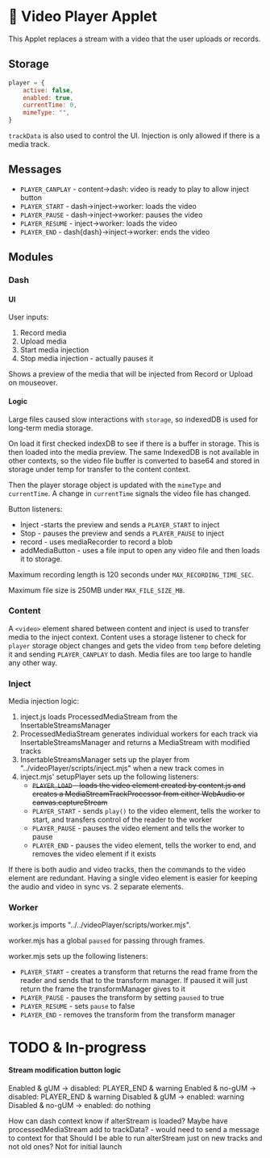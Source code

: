 # 🎥‍ Video Player Applet

This Applet replaces a stream with a video that the user uploads or records.

## Storage
```javascript
player = {
    active: false,
    enabled: true,
    currentTime: 0,
    mimeType: "",
}
```

`trackData` is also used to control the UI. Injection is only allowed if there is a media track.


## Messages

- `PLAYER_CANPLAY` - content->dash: video is ready to play to allow inject button
- `PLAYER_START` - dash->inject->worker: loads the video
- `PLAYER_PAUSE` - dash->inject->worker: pauses the video
- `PLAYER_RESUME` - inject->worker: loads the video
- `PLAYER_END` - dash{dash}->inject->worker: ends the video

## Modules
### Dash

#### UI
User inputs:
1. Record media
2. Upload media
3. Start media injection
4. Stop media injection - actually pauses it

Shows a preview of the media that will be injected from Record or Upload on mouseover.


#### Logic 

Large files caused slow interactions with `storage`, so indexedDB is used for long-term media storage.

On load it first checked indexDB to see if there is a buffer in storage. This is then loaded into the media preview.
The same IndexedDB is not available in other contexts, so the video file buffer is converted to base64 
and stored in storage under temp for transfer to the content context.

Then the player storage object is updated with the `mimeType` and `currentTime`.
A change in `currentTime` signals the video file has changed. 

Button listeners:
* Inject -starts the preview and sends a `PLAYER_START` to inject
* Stop - pauses the preview and sends a `PLAYER_PAUSE` to  inject
* record - uses mediaRecorder to record a blob
* addMediaButton -  uses a file input to open any video file and then loads it to storage.

Maximum recording length is 120 seconds under `MAX_RECORDING_TIME_SEC`.

Maximum file size is 250MB under `MAX_FILE_SIZE_MB`.


### Content 

A `<video>` element shared between content and inject is used to transfer media to the inject context.
Content uses a storage listener to check for `player` storage object changes and gets the video from `temp`
before deleting it and sending `PLAYER_CANPLAY` to dash. 
Media files are too large to handle any other way.


###  Inject 

Media injection logic:
1. inject.js  loads ProcessedMediaStream from the InsertableStreamsManager
2. ProcessedMediaStream generates individual workers for each track via InsertableStreamsManager and returns a MediaStream with modified tracks
3. InsertableStreamsManager sets up the player from "../videoPlayer/scripts/inject.mjs" when a new track comes in
4. inject.mjs' setupPlayer sets up the following listeners:
   -  ~~`PLAYER_LOAD` - loads the video element created by content.js and creates a MediaStreamTrackProcessor from either WebAudio or canvas.captureStream~~
   - `PLAYER_START` - sends `play()` to the video element, tells the worker to start, and transfers control of the reader to the worker
   -  `PLAYER_PAUSE` - pauses the video element and tells the worker to pause
   -  `PLAYER_END` - pauses the video element, tells the worker to end, and removes the video element if it exists
 
If there is both audio and video tracks, then the commands to the video element are redundant. 
Having a single video element is easier for keeping the audio and video in sync vs. 2 separate elements.

### Worker 

worker.js imports "../../videoPlayer/scripts/worker.mjs".

worker.mjs has a global `paused` for passing through frames.

worker.mjs sets up the following listeners:
- `PLAYER_START` - creates a transform that returns the read frame from the reader and sends that to the transform manager. 
If paused it will just return the frame the transformManager gives to it
- `PLAYER_PAUSE` - pauses the transform by setting `paused` to true
- `PLAYER_RESUME` - sets `pause` to false
- `PLAYER_END` - removes the transform from the transform manager


# TODO & In-progress

#### Stream modification  button logic 

Enabled & gUM -> disabled:  PLAYER_END & warning
Enabled & no-gUM -> disabled: PLAYER_END & warning
Disabled & gUM -> enabled:  warning
Disabled & no-gUM -> enabled:  do nothing

How can dash context know if alterStream is loaded?
    Maybe have processedMediaStream add to trackData? - would need to send a message to context for that
Should I be able to run alterStream just on new tracks and not old ones? Not for initial launch

